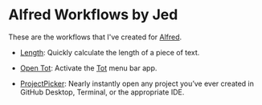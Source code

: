 # Alfred Workflows by Jed

These are the workflows that I've created for [Alfred](https://www.alfredapp.com/).

- [Length](Length.alfredworkflow): Quickly calculate the length of a piece of text.

- [Open Tot](Open%20Tot.alfredworkflow): Activate the [Tot](https://tot.rocks/) menu bar app.

- [ProjectPicker](https://github.com/j-f1/ProjectPicker): Nearly instantly open any project you’ve ever created in GitHub Desktop, Terminal, or the appropriate IDE.
